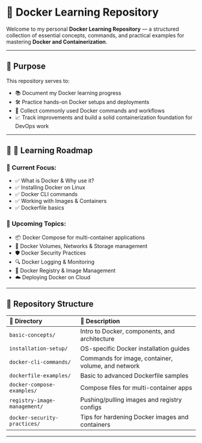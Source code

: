 # 🐳 Docker Learning Repository

Welcome to my personal **Docker Learning Repository** — a structured collection of essential concepts, commands, and practical examples for mastering **Docker and Containerization**.

---

## 🎯 Purpose

This repository serves to:
- 📚 Document my Docker learning progress
- 🛠️ Practice hands-on Docker setups and deployments
- 💾 Collect commonly used Docker commands and workflows
- 📈 Track improvements and build a solid containerization foundation for DevOps work

---

## 📅 📖 Learning Roadmap

### 📌 Current Focus:
- ✅ What is Docker & Why use it?
- ✅ Installing Docker on Linux
- ✅ Docker CLI commands
- ✅ Working with Images & Containers
- ✅ Dockerfile basics

### 📌 Upcoming Topics:
- 📦 Docker Compose for multi-container applications
- 🐳 Docker Volumes, Networks & Storage management
- 🛡️ Docker Security Practices
- 🔍 Docker Logging & Monitoring
- 📡 Docker Registry & Image Management
- ☁️ Deploying Docker on Cloud

---

## 📂 Repository Structure

| 📁 Directory                  | 📖 Description                                      |
|:------------------------------|:---------------------------------------------------|
| `basic-concepts/`              | Intro to Docker, components, and architecture      |
| `installation-setup/`          | OS-specific Docker installation guides             |
| `docker-cli-commands/`         | Commands for image, container, volume, and network |
| `dockerfile-examples/`         | Basic to advanced Dockerfile samples               |
| `docker-compose-examples/`     | Compose files for multi-container apps             |
| `registry-image-management/`   | Pushing/pulling images and registry configs        |
| `docker-security-practices/`   | Tips for hardening Docker images and containers    |

---